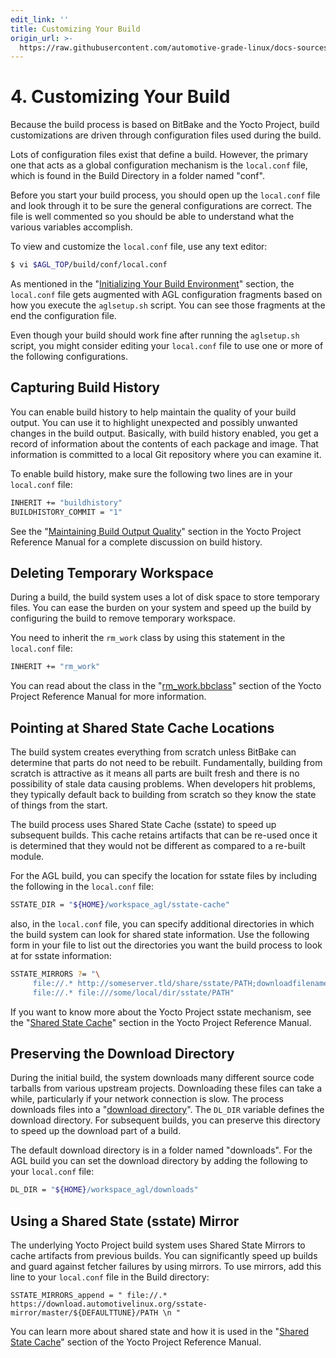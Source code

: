 ```yaml
---
edit_link: ''
title: Customizing Your Build
origin_url: >-
  https://raw.githubusercontent.com/automotive-grade-linux/docs-sources/flounder/docs/getting-started/image-workflow-cust-build.md
---
```


<!-- WARNING: This file is generated by fetch_docs.js using /home/boron/Documents/AGL/docs-webtemplate/site/_data/tocs/getting_started/flounder/flounder-image-development-workflow-getting-started-book.yml -->

# 4. Customizing Your Build

Because the build process is based on BitBake and the Yocto Project,
build customizations are driven through configuration files used during
the build.

Lots of configuration files exist that define a build.
However, the primary one that acts as a global configuration mechanism is the
`local.conf` file, which is found in the Build Directory in a folder named "conf".

Before you start your build process, you should open up the `local.conf` file
and look through it to be sure the general configurations are correct.
The file is well commented so you should be able to understand what the
various variables accomplish.

To view and customize the `local.conf` file, use any text editor:

```bash
$ vi $AGL_TOP/build/conf/local.conf
```

As mentioned in the "[Initializing Your Build Environment](./image-workflow-initialize-build-environment.html#initializing-your-build-environment.html)" section,
the `local.conf` file gets augmented with AGL configuration fragments based on
how you execute the `aglsetup.sh` script.
You can see those fragments at the end the configuration file.

Even though your build should work fine after running the `aglsetup.sh` script,
you might consider editing your `local.conf` file to use one or more of the
following configurations.

## Capturing Build History

You can enable build history to help maintain the quality of your build output.
You can use it to highlight unexpected and possibly unwanted changes in the build output.
Basically, with build history enabled, you get a record of information about the contents
of each package and image.
That information is committed to a local Git repository where you can examine it.

To enable build history, make sure the following two lines are in your
`local.conf` file:

```bash
INHERIT += "buildhistory"
BUILDHISTORY_COMMIT = "1"
```

See the
"[Maintaining Build Output Quality](https://www.yoctoproject.org/docs/2.4.4/ref-manual/ref-manual.html#maintaining-build-output-quality)"
section in the Yocto Project Reference Manual for a complete discussion on
build history.

## Deleting Temporary Workspace

During a build, the build system uses a lot of disk space to store temporary files.
You can ease the burden on your system and speed up the build by configuring the build
to remove temporary workspace.

You need to inherit the `rm_work` class by using this statement in the `local.conf` file:

```bash
INHERIT += "rm_work"
```

You can read about the class in the
"[rm_work.bbclass](https://www.yoctoproject.org/docs/2.4.4/ref-manual/ref-manual.html#ref-classes-rm-work)"
section of the Yocto Project Reference Manual for more information.

##  Pointing at Shared State Cache Locations

The build system creates everything from scratch unless BitBake can determine that parts do not need to be rebuilt. Fundamentally, building from scratch is attractive as it means all parts are built fresh and there is no possibility of stale data causing problems.
When developers hit problems, they typically default back to building from scratch so they know the state
of things from the start.

The build process uses Shared State Cache (sstate) to speed up subsequent builds.
This cache retains artifacts that can be re-used once it is determined that they
would not be different as compared to a re-built module.

For the AGL build, you can specify the location for sstate files by including the
following in the `local.conf` file:

```bash
SSTATE_DIR = "${HOME}/workspace_agl/sstate-cache"
```

also, in the `local.conf` file, you can specify additional directories in which the build
system can look for shared state information.
Use the following form in your file to list out the directories you want the build
process to look at for sstate information:


```bash
SSTATE_MIRRORS ?= "\
     file://.* http://someserver.tld/share/sstate/PATH;downloadfilename=PATH \n \
     file://.* file:///some/local/dir/sstate/PATH"
```

If you want to know more about the Yocto Project sstate mechanism, see the
"[Shared State Cache](https://www.yoctoproject.org/docs/2.4.4/ref-manual/ref-manual.html#shared-state-cache)"
section in the Yocto Project Reference Manual.

## Preserving the Download Directory

During the initial build, the system downloads many different source code tarballs
from various upstream projects.
Downloading these files can take a while, particularly if your network
connection is slow.
The process downloads files into a
"[download directory](https://www.yoctoproject.org/docs/2.4.4/ref-manual/ref-manual.html#var-DL_DIR)".
The `DL_DIR` variable defines the download directory.
For subsequent builds, you can preserve this directory to speed up the download
part of a build.

The default download directory is in a folder named "downloads".
For the AGL build you can set the download directory by adding the following to your
`local.conf` file:

```bash
DL_DIR = "${HOME}/workspace_agl/downloads"
```

## Using a Shared State (sstate) Mirror

The underlying Yocto Project build system uses Shared State Mirrors to cache
artifacts from previous builds.
You can significantly speed up builds and guard against fetcher failures by
using mirrors.
To use mirrors, add this line to your `local.conf` file in the Build directory:

```
SSTATE_MIRRORS_append = " file://.* https://download.automotivelinux.org/sstate-mirror/master/${DEFAULTTUNE}/PATH \n "
```

You can learn more about shared state and how it is used in the
"[Shared State Cache](https://yoctoproject.org/docs/2.4.4/ref-manual/ref-manual.html#shared-state-cache)"
section of the Yocto Project Reference Manual.

